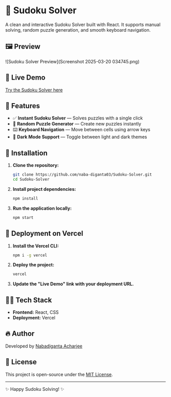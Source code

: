 # 🧩 Sudoku Solver

A clean and interactive Sudoku Solver built with React. It supports manual solving, random puzzle generation, and smooth keyboard navigation.

## 🖼️ Preview

![Sudoku Solver Preview](Screenshot 2025-03-20 034745.png)

## 🌟 Live Demo

[Try the Sudoku Solver here](https://sudoku-solver-gules.vercel.app/)

## 🔧 Features

- ✅ **Instant Sudoku Solver** — Solves puzzles with a single click
- 🎲 **Random Puzzle Generator** — Create new puzzles instantly
- ⌨️ **Keyboard Navigation** — Move between cells using arrow keys
- 🌙 **Dark Mode Support** — Toggle between light and dark themes

## 🚀 Installation

1. **Clone the repository:**
   ```bash
   git clone https://github.com/naba-diganta03/Sudoku-Solver.git
   cd Sudoku-Solver
   ```

2. **Install project dependencies:**
   ```bash
   npm install
   ```

3. **Run the application locally:**
   ```bash
   npm start
   ```

## 🚀 Deployment on Vercel

1. **Install the Vercel CLI:**
   ```bash
   npm i -g vercel
   ```

2. **Deploy the project:**
   ```bash
   vercel
   ```

3. **Update the "Live Demo" link with your deployment URL.**

## 👩‍💻 Tech Stack

- **Frontend:** React, CSS
- **Deployment:** Vercel

## 🔥 Author

Developed by [Nabadiganta Acharjee](https://github.com/naba-diganta03)

## 📄 License

This project is open-source under the [MIT License](LICENSE).

---

✨ Happy Sudoku Solving! ✨

